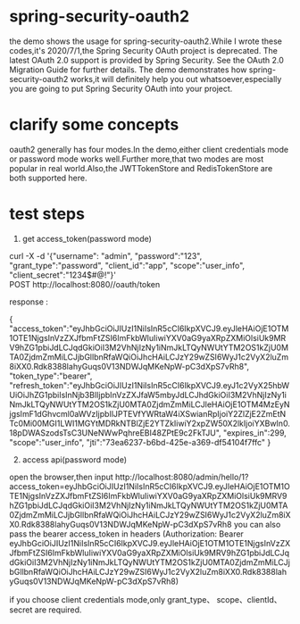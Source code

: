 # spring-security-oauth2

the demo shows the usage for spring-security-oauth2.While I wrote these codes,it's 2020/7/1,the  Spring Security OAuth project is deprecated.
The latest OAuth 2.0 support is provided by Spring Security. See the OAuth 2.0 Migration Guide for further details.
The demo demonstrates how spring-security-oauth2 works,it will definitely help you out whatsoever,especially you are going to put Spring Security OAuth
into your project.

# clarify some concepts

oauth2 generally has four modes.In the demo,either client credentials mode or password mode works well.Further more,that two modes are most popular in
real world.Also,the JWTTokenStore and RedisTokenStore are both supported here.

# test steps

1. get access_token(password mode)

curl -X  -d '{"username": "admin", "password":"123", "grant_type":"password", "client_id":"app", "scope":"user_info", "client_secret":"1234$#@!"}' \
POST http://localhost:8080//oauth/token

response :

{
"access_token":"eyJhbGciOiJIUzI1NiIsInR5cCI6IkpXVCJ9.eyJleHAiOjE1OTM1OTE1NjgsInVzZXJfbmFtZSI6ImFkbWluIiwiYXV0aG9yaXRpZXMiOlsiUk9MRV9hZG1pbiJdLCJqdGkiOiI3M2VhNjIzNy1iNmJkLTQyNWUtYTM2OS1kZjU0MTA0ZjdmZmMiLCJjbGllbnRfaWQiOiJhcHAiLCJzY29wZSI6WyJ1c2VyX2luZm8iXX0.Rdk8388lahyGuqs0V13NDWJqMKeNpW-pC3dXpS7vRh8",
"token_type":"bearer",
"refresh_token":"eyJhbGciOiJIUzI1NiIsInR5cCI6IkpXVCJ9.eyJ1c2VyX25hbWUiOiJhZG1pbiIsInNjb3BlIjpbInVzZXJfaW5mbyJdLCJhdGkiOiI3M2VhNjIzNy1iNmJkLTQyNWUtYTM2OS1kZjU0MTA0ZjdmZmMiLCJleHAiOjE1OTM4MzEyNjgsImF1dGhvcml0aWVzIjpbIlJPTEVfYWRtaW4iXSwianRpIjoiY2ZlZjE2ZmEtNTc0Mi00MGI1LWI1MGYtMDRkNTBlZjE2YTZkIiwiY2xpZW50X2lkIjoiYXBwIn0.18pDWASzodsTsC3UNeNWwPqhreEBI48ZPtE9c2FkTJU",
"expires_in":299,
"scope":"user_info",
"jti":"73ea6237-b6bd-425e-a369-df54104f7ffc"
}

2. access api(password mode)

open the browser,then input http://localhost:8080/admin/hello/1?access_token=eyJhbGciOiJIUzI1NiIsInR5cCI6IkpXVCJ9.eyJleHAiOjE1OTM1OTE1NjgsInVzZXJfbmFtZSI6ImFkbWluIiwiYXV0aG9yaXRpZXMiOlsiUk9MRV9hZG1pbiJdLCJqdGkiOiI3M2VhNjIzNy1iNmJkLTQyNWUtYTM2OS1kZjU0MTA0ZjdmZmMiLCJjbGllbnRfaWQiOiJhcHAiLCJzY29wZSI6WyJ1c2VyX2luZm8iXX0.Rdk8388lahyGuqs0V13NDWJqMKeNpW-pC3dXpS7vRh8
you can also pass the bearer access_token in headers (Authorization: Bearer eyJhbGciOiJIUzI1NiIsInR5cCI6IkpXVCJ9.eyJleHAiOjE1OTM1OTE1NjgsInVzZXJfbmFtZSI6ImFkbWluIiwiYXV0aG9yaXRpZXMiOlsiUk9MRV9hZG1pbiJdLCJqdGkiOiI3M2VhNjIzNy1iNmJkLTQyNWUtYTM2OS1kZjU0MTA0ZjdmZmMiLCJjbGllbnRfaWQiOiJhcHAiLCJzY29wZSI6WyJ1c2VyX2luZm8iXX0.Rdk8388lahyGuqs0V13NDWJqMKeNpW-pC3dXpS7vRh8)

if you choose client credentials mode,only grant_type、 scope、clientId、secret are required.

